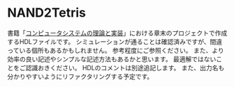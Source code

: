 # NAND2Tetris
書籍「[コンピュータシステムの理論と実装](https://www.amazon.co.jp/%E3%82%B3%E3%83%B3%E3%83%94%E3%83%A5%E3%83%BC%E3%82%BF%E3%82%B7%E3%82%B9%E3%83%86%E3%83%A0%E3%81%AE%E7%90%86%E8%AB%96%E3%81%A8%E5%AE%9F%E8%A3%85-%E7%AC%AC2%E7%89%88-%E2%80%95%E3%83%A2%E3%83%80%E3%83%B3%E3%81%AA%E3%82%B3%E3%83%B3%E3%83%94%E3%83%A5%E3%83%BC%E3%82%BF%E3%81%AE%E4%BD%9C%E3%82%8A%E6%96%B9-Noam-Nisan/dp/481440087X/ref=sr_1_1?__mk_ja_JP=%E3%82%AB%E3%82%BF%E3%82%AB%E3%83%8A&sr=8-1」コンピュータシステムの理論と実装)」における章末のプロジェクトで作成するHDLファイルです。
シミュレーションが通ることは確認済みですが、間違っている個所もあるかもしれません。
参考程度にご参照ください。
また、より効率の良い記述やシンプルな記述方法もあるかと思います。
最適解ではないことをご認識おきください。
HDLのコメントは別途追記します。
また、出力名も分かりやすいようにリファクタリングする予定です。
